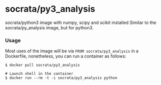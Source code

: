 socrata/py3_analysis
===================

socrata/python3 image with numpy, scipy and scikit installed
Similar to the socrata/py_analysis image, but for python3.

### Usage

Most uses of the image will be via `FROM socrata/py3_analysis` in a Dockerfile, nonetheless, you can run a container as follows:

    $ docker pull socrata/py3_analysis

    # Launch shell in the container
    $ docker run --rm -t -i socrata/py3_analysis python
